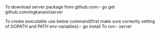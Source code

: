 To download server package from github.com:-
	go get github.com/mgkanani/server

To create executable use below command(first make sure correctly setting of GOPATH and PATH env-variables):-
	go install
To run:-
	server
